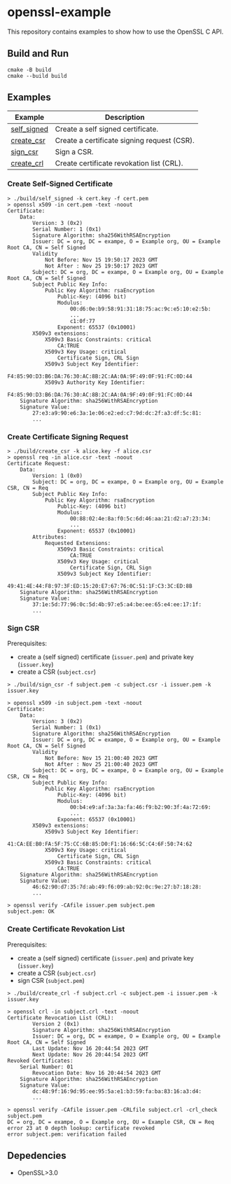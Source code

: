 # openssl-example

This repository contains examples to show how to use the OpenSSL C API.

## Build and Run

```
cmake -B build
cmake --build build
```

## Examples

| Example | Description |
| ------- | ----------- |
| [self_signed](src/self_signed.cpp) | Create a self signed certificate. |
| [create_csr](src/create_csr.cpp) | Create a certificate signing request (CSR). |
| [sign_csr](src/sign_csr.cpp) | Sign a CSR. |
| [create_crl](src/create_crl.cpp) | Create certificate revokation list (CRL). |

### Create Self-Signed Certificate

```
> ./build/self_signed -k cert.key -f cert.pem
> openssl x509 -in cert.pem -text -noout
Certificate:
    Data:
        Version: 3 (0x2)
        Serial Number: 1 (0x1)
        Signature Algorithm: sha256WithRSAEncryption
        Issuer: DC = org, DC = exampe, O = Example org, OU = Example Root CA, CN = Self Signed
        Validity
            Not Before: Nov 15 19:50:17 2023 GMT
            Not After : Nov 25 19:50:17 2023 GMT
        Subject: DC = org, DC = exampe, O = Example org, OU = Example Root CA, CN = Self Signed
        Subject Public Key Info:
            Public Key Algorithm: rsaEncryption
                Public-Key: (4096 bit)
                Modulus:
                    00:d6:0e:b9:58:91:31:18:75:ac:9c:e5:10:e2:5b:
                    ...
                    c1:0f:77
                Exponent: 65537 (0x10001)
        X509v3 extensions:
            X509v3 Basic Constraints: critical
                CA:TRUE
            X509v3 Key Usage: critical
                Certificate Sign, CRL Sign
            X509v3 Subject Key Identifier: 
                F4:85:90:D3:B6:DA:76:30:AC:8B:2C:AA:0A:9F:49:0F:91:FC:0D:44
            X509v3 Authority Key Identifier: 
                F4:85:90:D3:B6:DA:76:30:AC:8B:2C:AA:0A:9F:49:0F:91:FC:0D:44
    Signature Algorithm: sha256WithRSAEncryption
    Signature Value:
        27:e3:a9:90:e6:3a:1e:06:e2:ed:c7:9d:dc:2f:a3:df:5c:81:
        ...
```

### Create Certificate Signing Request

```
> ./build/create_csr -k alice.key -f alice.csr
> openssl req -in alice.csr -text -noout
Certificate Request:
    Data:
        Version: 1 (0x0)
        Subject: DC = org, DC = exampe, O = Example org, OU = Example CSR, CN = Req
        Subject Public Key Info:
            Public Key Algorithm: rsaEncryption
                Public-Key: (4096 bit)
                Modulus:
                    00:88:02:4e:8a:f0:5c:6d:46:aa:21:d2:a7:23:34:
                    ...
                Exponent: 65537 (0x10001)
        Attributes:
            Requested Extensions:
                X509v3 Basic Constraints: critical
                    CA:TRUE
                X509v3 Key Usage: critical
                    Certificate Sign, CRL Sign
                X509v3 Subject Key Identifier: 
                    49:41:4E:44:F8:97:3F:ED:15:20:E7:67:76:0C:51:1F:C3:3C:ED:8B
    Signature Algorithm: sha256WithRSAEncryption
    Signature Value:
        37:1e:5d:77:96:0c:5d:4b:97:e5:a4:be:ee:65:e4:ee:17:1f:
        ...
```

### Sign CSR

Prerequisites:
- create a (self signed) certificate (`issuer.pem`) and private key (`issuer.key`)
- create a CSR (`subject.csr`)

```
> ./build/sign_csr -f subject.pem -c subject.csr -i issuer.pem -k issuer.key

> openssl x509 -in subject.pem -text -noout
Certificate:
    Data:
        Version: 3 (0x2)
        Serial Number: 1 (0x1)
        Signature Algorithm: sha256WithRSAEncryption
        Issuer: DC = org, DC = exampe, O = Example org, OU = Example Root CA, CN = Self Signed
        Validity
            Not Before: Nov 15 21:00:40 2023 GMT
            Not After : Nov 25 21:00:40 2023 GMT
        Subject: DC = org, DC = exampe, O = Example org, OU = Example CSR, CN = Req
        Subject Public Key Info:
            Public Key Algorithm: rsaEncryption
                Public-Key: (4096 bit)
                Modulus:
                    00:b4:e9:af:3a:3a:fa:46:f9:b2:90:3f:4a:72:69:
                    ...
                Exponent: 65537 (0x10001)
        X509v3 extensions:
            X509v3 Subject Key Identifier: 
                41:CA:EE:B0:FA:5F:75:CC:6B:85:D0:F1:16:66:5C:C4:6F:50:74:62
            X509v3 Key Usage: critical
                Certificate Sign, CRL Sign
            X509v3 Basic Constraints: critical
                CA:TRUE
    Signature Algorithm: sha256WithRSAEncryption
    Signature Value:
        46:62:90:d7:35:7d:ab:49:f6:09:ab:92:0c:9e:27:b7:18:28:
        ...

> openssl verify -CAfile issuer.pem subject.pem 
subject.pem: OK
```

### Create Certificate Revokation List

Prerequisites:
- create a (self signed) certificate (`issuer.pem`) and private key (`issuer.key`)
- create a CSR (`subject.csr`)
- sign CSR (`subject.pem`)

```
> ./build/create_crl -f subject.crl -c subject.pem -i issuer.pem -k issuer.key

> openssl crl -in subject.crl -text -noout
Certificate Revocation List (CRL):
        Version 2 (0x1)
        Signature Algorithm: sha256WithRSAEncryption
        Issuer: DC = org, DC = exampe, O = Example org, OU = Example Root CA, CN = Self Signed
        Last Update: Nov 16 20:44:54 2023 GMT
        Next Update: Nov 26 20:44:54 2023 GMT
Revoked Certificates:
    Serial Number: 01
        Revocation Date: Nov 16 20:44:54 2023 GMT
    Signature Algorithm: sha256WithRSAEncryption
    Signature Value:
        dc:48:9f:16:9d:95:ee:95:5a:e1:b3:59:fa:ba:83:16:a3:d4:
        ...

> openssl verify -CAfile issuer.pem -CRLfile subject.crl -crl_check subject.pem
DC = org, DC = exampe, O = Example org, OU = Example CSR, CN = Req
error 23 at 0 depth lookup: certificate revoked
error subject.pem: verification failed
```

## Depedencies

- OpenSSL>3.0

